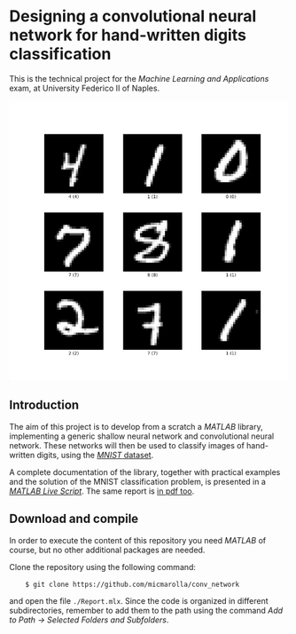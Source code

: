 
# Designing a convolutional neural network for hand-written digits classification
This is the technical project for the *Machine Learning and Applications* exam, at University Federico II of Naples.

![Image of the hand-written digits](mnist/mnist.png)

## Introduction
The aim of this project is to develop from a scratch a *MATLAB* library, implementing a generic shallow neural network and convolutional neural network. These networks will then be used to classify images of hand-written digits, using the [*MNIST* dataset](http://yann.lecun.com/exdb/mnist/).

A complete documentation of the library, together with practical examples and the solution of the MNIST classification problem, is presented in a [*MATLAB Live Script*](./Report.mlx). The same report is [in pdf too](./Report.pdf).


## Download and compile
In order to execute the content of this repository you need *MATLAB* of course, but no other additional packages are needed.

Clone the repository using the following command:
```
    $ git clone https://github.com/micmarolla/conv_network
```
and open the file `./Report.mlx`. Since the code is organized in different subdirectories, remember to add them to the path using the command *Add to Path -> Selected Folders and Subfolders*.
